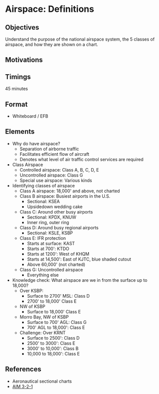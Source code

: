 # Airspace: Definitions

## Objectives

Understand the purpose of the national airspace system, the 5 classes of airspace, and how they are shown on a chart.

## Motivations

## Timings

45 minutes

## Format

- Whiteboard / EFB

## Elements

- Why do have airspace?
  - Separation of airborne traffic
  - Facilitates efficient flow of aircraft
  - Denotes what level of air traffic control services are required
- Class Airspace
  - Controlled airspace: Class A, B, C, D, E
  - Uncontrolled airspace: Class G
  - Special use airspace: Various kinds
- Identifying classes of airspace
  - Class A airspace: 18,000' and above, not charted
  - Class B airspace: Busiest airports in the U.S.
    - Sectional: KSEA
    - Upsidedown wedding cake
  - Class C: Around other busy airports
    - Sectional: KPDX, KNUW
    - Inner ring, outer ring
  - Class D: Around busy regional airports
    - Sectional: KSLE, KSBP
  - Class E: IFR protection
    - Starts at surface: KAST
    - Starts at 700': KTDO
    - Starts at 1200': West of KHQM
    - Starts at 14,500': East of KJTC, blue shaded cutout
    - Above 60,000' (not charted)
  - Class G: Uncontrolled airspace
    - Everything else
- Knowledge check: What airspace are we in from the surface up to 18,000?
  - Over KSBP:
    - Surface to 2700' MSL: Class D
    - 2700' to 18,000' Class E
  - NW of KSBP
    - Surface to 18,000' Class E
  - Morro Bay, NW of KSBP
    - Surface to 700' AGL: Class G
    - 700' AGL to 18,000': Class E
  - Challenge: Over KRNT
    - Surface to 2500': Class D
    - 2500' to 3000': Class E
    - 3000' to 10,000': Class B
    - 10,000 to 18,000': Class E

## References

- Aeronautical sectional charts
- [AIM 3-2-1](/_references/AIM/3-2-1)
